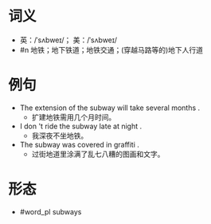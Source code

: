 # 词义
- 英：/ˈsʌbweɪ/； 美：/ˈsʌbweɪ/
- #n 地铁；地下铁道；地铁交通；(穿越马路等的)地下人行道
# 例句
- The extension of the subway will take several months .
	- 扩建地铁需用几个月时间。
- I don 't ride the subway late at night .
	- 我深夜不坐地铁。
- The subway was covered in graffiti .
	- 过街地道里涂满了乱七八糟的图画和文字。
# 形态
- #word_pl subways
